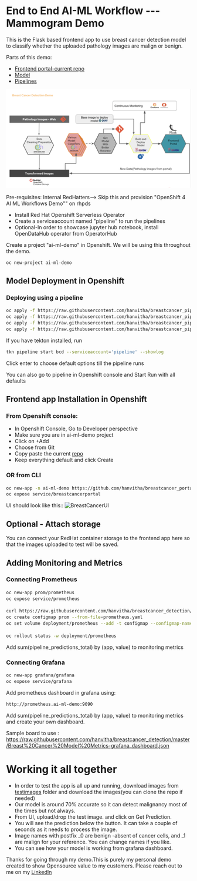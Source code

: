 # End to End AI-ML Workflow --- Mammogram Demo
This is the Flask based frontend app to use breast cancer detection model to classify whether the uploaded pathology images are malign or benign.

Parts of this demo: 
* [Frontend portal-current repo](https://github.com/hanvitha/breastcancer_portal)
* [Model](https://github.com/hanvitha/breastcancer_detection)
* [Pipelines](https://github.com/hanvitha/breastcancer_pipelines) 


![End-to-End Flow](screenshot.png)


Pre-requisites: Internal RedHatters--> Skip this and provision "OpenShift 4 AI ML Workflows Demo"" on rhpds 
* Install Red Hat Openshift Serverless Operator
* Create a serviceaccount named "pipeline" to run the pipelines
* Optional-In order to showcase jupyter hub notebook, install OpenDataHub operator from OperatorHub



Create a project "ai-ml-demo" in Openshift. We will be using this throughout the demo.
```bash
oc new-project ai-ml-demo
```
## Model Deployment in Openshift

### Deploying using a pipeline
```bash
oc apply -f https://raw.githubusercontent.com/hanvitha/breastcancer_pipelines/master/tasks/s2i-model.yaml
oc apply -f https://raw.githubusercontent.com/hanvitha/breastcancer_pipelines/master/resources/build-image.yaml
oc apply -f https://raw.githubusercontent.com/hanvitha/breastcancer_pipelines/master/resources/build-source.yaml
oc apply -f https://raw.githubusercontent.com/hanvitha/breastcancer_pipelines/master/pipeline/deploy-pipelines.yaml
```
If you have tekton installed, run 
```bash
tkn pipeline start bcd --serviceaccount='pipeline' --showlog
```
Click enter to choose default options till the pipeline runs

You can also go to pipeline in Openshift console and Start Run with all defaults

## Frontend app Installation in Openshift
### From Openshift console:
* In Openshift Console, Go to Developer perspective
* Make sure you are in ai-ml-demo project
* Click on +Add
* Choose from Git
* Copy paste the current [repo](https://github.com/hanvitha/breastcancer_portal.git) 
* Keep everything default and click Create

### OR from CLI
```bash 
oc new-app -n ai-ml-demo https://github.com/hanvitha/breastcancer_portal.git
oc expose service/breastcancerportal
```

UI should look like this::
![BreastCancerUI](ui.png)


## Optional - Attach storage
You can connect your RedHat container storage to the frontend app here so that the images uploaded to test will be saved.

## Adding Monitoring and Metrics
### Connecting Prometheus  
```bash
oc new-app prom/prometheus
oc expose service/prometheus

curl https://raw.githubusercontent.com/hanvitha/breastcancer_detection/master/mlworkflows/prometheus.yaml -o prometheus.yaml
oc create configmap prom --from-file=prometheus.yaml
oc set volume deployment/prometheus --add -t configmap --configmap-name=prom -m /etc/prometheus/prometheus.yml --sub-path=prometheus.yaml

oc rollout status -w deployment/prometheus
```
Add sum(pipeline_predictions_total) by (app, value) to monitoring metrics


### Connecting Grafana  
```bash
oc new-app grafana/grafana
oc expose service/grafana
```
Add prometheus dashboard in grafana using:
```bash
http://prometheus.ai-ml-demo:9090
```
Add sum(pipeline_predictions_total) by (app, value) to monitoring metrics and create your own dashboard.

Sample board to use : https://raw.githubusercontent.com/hanvitha/breastcancer_detection/master/Breast%20Cancer%20Model%20Metrics-grafana_dashboard.json


# Working it all together
* In order to test the app is all up and running, download images from [testimages](testimages/) folder and download the images(you can clone the repo if needed)
* Our model is around 70% accurate so it can detect malignancy most of the times but not always.
* From UI, upload/drop the test image. and click on Get Prediction. 
* You will see the prediction below the button. It can take a couple of seconds as it needs to process the image. 
* Image names with postfix _0 are benign -absent of cancer cells, and _1 are malign for your reference. You can change names if you like.
* You can see how your model is working from grafana dashboard.


Thanks for going through my demo.This is purely my personal demo created to show Opensource value to my customers.
Please reach out to me on my [LinkedIn](linkedin.com/in/hanvitha/)

